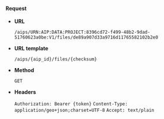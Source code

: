 #### Request

* **URL**

  `/aips/URN:AIP:DATA:PROJECT:8396cd72-f499-48b2-9dad-51760623a0be:V1/files/de89a907d33a9716d11765582102b2e0`

* **URL template**

  `/aips/{aip_id}/files/{checksum}`

* **Method**

  `GET`

* **Headers**

  `Authorization: Bearer {token}`
  `Content-Type: application/geo+json;charset=UTF-8`
  `Accept: text/plain`
